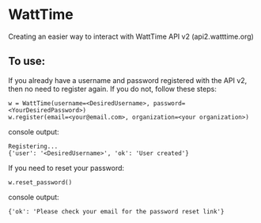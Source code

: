 # WattTime
Creating an easier way to interact with WattTime API v2 (api2.watttime.org)


## To use:  

If you already have a username and password registered with the API v2, then no need to register again. If you do not, follow these steps:


```
w = WattTime(username=<DesiredUsername>, password=<YourDesiredPassword>)
w.register(email=<your@email.com>, organization=<your organization>)
``` 

console output:  
```
Registering...
{'user': '<DesiredUsername>', 'ok': 'User created'}
```


If you need to reset your password:  
```
w.reset_password()
```

console output:
```
{'ok': 'Please check your email for the password reset link'}
```
  
  
